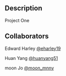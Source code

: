 ## Description

Project One

## Collaborators

Edward Harley [@eharley19](https://github.com/eharley19)

Huan Yang [@huanyang51](https://github.com/huanyang51)

moon Jo [@moon_mnny](https://github.com/moon-mnny)
